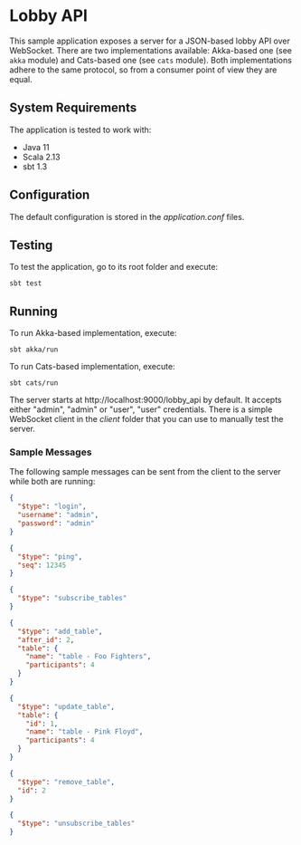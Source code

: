 # Lobby API

This sample application exposes a server for a JSON-based lobby API over WebSocket. There are two
implementations available: Akka-based one (see `akka` module) and Cats-based one (see `cats` module).
Both implementations adhere to the same protocol, so from a consumer point of view they are equal.

## System Requirements

The application is tested to work with:

* Java 11
* Scala 2.13
* sbt 1.3

## Configuration

The default configuration is stored in the *application.conf* files.

## Testing

To test the application, go to its root folder and execute:

    sbt test

## Running

To run Akka-based implementation, execute:

    sbt akka/run

To run Cats-based implementation, execute:

    sbt cats/run

The server starts at http://localhost:9000/lobby_api by default. It accepts either "admin", "admin" or
"user", "user" credentials. There is a simple WebSocket client in the *client* folder that you can use to
manually test the server.

### Sample Messages

The following sample messages can be sent from the client to the server while both are running:

```json
{
  "$type": "login",
  "username": "admin",
  "password": "admin"
}
```

```json
{
  "$type": "ping",
  "seq": 12345
}
```

```json
{
  "$type": "subscribe_tables"
}
```

```json
{
  "$type": "add_table",
  "after_id": 2,
  "table": {
    "name": "table - Foo Fighters",
    "participants": 4
  }
}
```

```json
{
  "$type": "update_table",
  "table": {
    "id": 1,
    "name": "table - Pink Floyd",
    "participants": 4
  }
}
```

```json
{
  "$type": "remove_table",
  "id": 2
}
```

```json
{
  "$type": "unsubscribe_tables"
}
```
